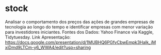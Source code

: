 # stock
Analisar o comportamento dos preços das ações de grandes empresas de tecnologia ao longo do tempo e identificar empresas com menor variação para investidores iniciantes. Fontes dos Dados: Yahoo Finance via Kaggle, Tidytuesday. 
Link Apresentação: https://docs.google.com/presentation/d/1MUBHQ6PGfvCbwEmpk3Halk_jMxiDmd9LTCm-y6_WWA4/edit?usp=sharing
